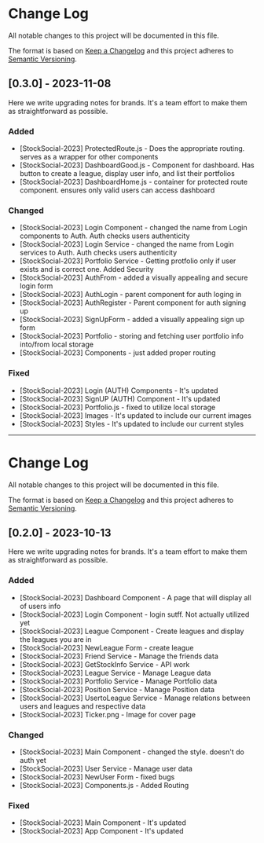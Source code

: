 
# Change Log
All notable changes to this project will be documented in this file.
 
The format is based on [Keep a Changelog](http://keepachangelog.com/)
and this project adheres to [Semantic Versioning](http://semver.org/).
 
## [0.3.0] - 2023-11-08
 
Here we write upgrading notes for brands. It's a team effort to make them as
straightforward as possible.
 
### Added
- [StockSocial-2023] ProtectedRoute.js - Does the appropriate routing. serves as a wrapper for other components
- [StockSocial-2023] DashboardGood.js - Component for dashboard. Has button to create a league, display user info, and list their portfolios
- [StockSocial-2023] DashboardHome.js - container for protected route component. ensures only valid users can access dashboard


 
### Changed
- [StockSocial-2023] Login Component - changed the name from Login components to Auth. Auth checks users authenticity
- [StockSocial-2023] Login Service - changed the name from Login services to Auth. Auth checks users authenticity
- [StockSocial-2023] Portfolio Service - Getting protfolio only if user exists and is correct one. Added Security
- [StockSocial-2023] AuthFrom - added a visually appealing and secure login form
- [StockSocial-2023] AuthLogin - parent component for auth loging in
- [StockSocial-2023] AuthRegister - Parent component for auth signing up
- [StockSocial-2023] SignUpForm - added a visually appealing sign up form
- [StockSocial-2023] Portfolio - storing and fetching user portfolio info into/from local storage
- [StockSocial-2023] Components - just added proper routing
 
### Fixed
- [StockSocial-2023] Login (AUTH) Components - It's updated
- [StockSocial-2023] SignUP (AUTH) Component - It's updated
- [StockSocial-2023] Portfolio.js - fixed to utilize local storage
- [StockSocial-2023] Images - It's updated to include our current images
- [StockSocial-2023] Styles - It's updated to include our current styles




_______________________________________________________________________________________________________________
# Change Log
All notable changes to this project will be documented in this file.
 
The format is based on [Keep a Changelog](http://keepachangelog.com/)
and this project adheres to [Semantic Versioning](http://semver.org/).
 
## [0.2.0] - 2023-10-13
 
Here we write upgrading notes for brands. It's a team effort to make them as
straightforward as possible.
 
### Added
- [StockSocial-2023] Dashboard Component - A page that will display all of users info
- [StockSocial-2023] Login Component - login sutff. Not actually utilized yet
- [StockSocial-2023] League Component - Create leagues and display the leagues you are in
- [StockSocial-2023] NewLeague Form - create league
- [StockSocial-2023] Friend Service - Manage the friends data
- [StockSocial-2023] GetStockInfo Service - API work
- [StockSocial-2023] League Service - Manage League data
- [StockSocial-2023] Portfolio Service - Manage Portfolio data
- [StockSocial-2023] Position Service - Manage Position data
- [StockSocial-2023] UsertoLeague Service - Manage relations between users and leagues and respective data
- [StockSocial-2023] Ticker.png - Image for cover page
 
### Changed
- [StockSocial-2023] Main Component - changed the style. doesn't do auth yet
- [StockSocial-2023] User Service - Manage user data
- [StockSocial-2023] NewUser Form - fixed bugs 
- [StockSocial-2023] Components.js - Added Routing
 
### Fixed
- [StockSocial-2023] Main Component - It's updated
- [StockSocial-2023] App Component - It's updated

